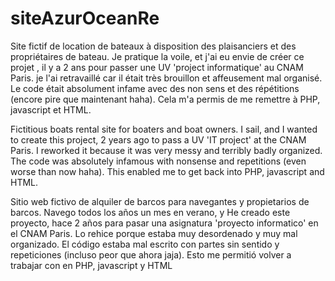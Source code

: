 # siteAzurOceanRe
Site fictif de location de bateaux à disposition des plaisanciers et des propriétaires de bateau.
Je pratique la voile, et j'ai eu envie de créer ce projet , il y a 2 ans pour passer une UV 'project informatique' au CNAM Paris.
je l'ai retravaillé car il était très brouillon et affeusement mal organisé. Le code était absolument infame avec des non sens et des répétitions (encore pire que maintenant haha).
Cela m'a permis de me remettre à PHP, javascript et HTML.


Fictitious boats rental site for boaters and boat owners.
I sail, and I wanted to create this project, 2 years ago to pass a UV 'IT project' at the CNAM Paris.
I reworked it because it was very messy and terribly badly organized. The code was absolutely infamous with nonsense and repetitions (even worse than now haha).
This enabled me to get back into PHP, javascript and HTML.

Sitio web fictivo de alquiler de barcos para navegantes y propietarios de barcos.
Navego todos los años un mes en verano, y He creado este proyecto, hace 2 años para pasar una asignatura 'proyecto informatico' en el CNAM Paris.
Lo rehice porque estaba muy desordenado y muy mal organizado. El código estaba mal escrito con partes sin sentido y repeticiones (incluso peor que ahora jaja).
Esto me permitió volver a trabajar con en PHP, javascript y HTML

